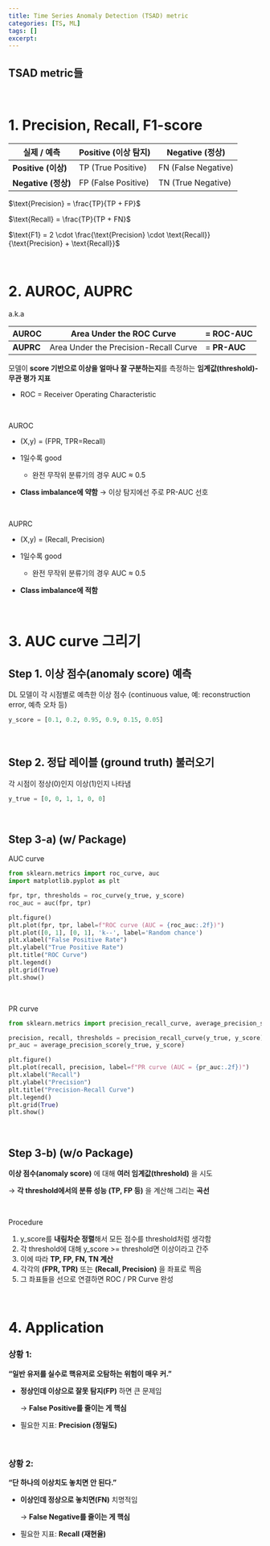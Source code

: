 ```yaml
---
title: Time Series Anomaly Detection (TSAD) metric
categories: [TS, ML]
tags: []
excerpt: 
---
```


<script src="https://cdn.mathjax.org/mathjax/latest/MathJax.js?config=TeX-AMS-MML_HTMLorMML" type="text/javascript"></script>


## TSAD metric들

<br>

# 1. Precision, Recall, F1-score

| **실제 / 예측**     | **Positive (이상 탐지)** | **Negative (정상)** |
| ------------------- | ------------------------ | ------------------- |
| **Positive (이상)** | TP (True Positive)       | FN (False Negative) |
| **Negative (정상)** | FP (False Positive)      | TN (True Negative)  |

$\text{Precision} = \frac{TP}{TP + FP}$

$\text{Recall} = \frac{TP}{TP + FN}$

$\text{F1} = 2 \cdot \frac{\text{Precision} \cdot \text{Recall}}{\text{Precision} + \text{Recall}}$

<br>



# 2. AUROC, AUPRC

a.k.a

| **AUROC** | Area Under the ROC Curve              | = **ROC-AUC** |
| --------- | ------------------------------------- | ------------- |
| **AUPRC** | Area Under the Precision-Recall Curve | = **PR-AUC**  |

모델이 **score 기반으로 이상을 얼마나 잘 구분하는지**를 측정하는 **임계값(threshold)-무관 평가 지표**

- ROC = Receiver Operating Characteristic 

<br>

AUROC

- (X,y) = (FPR, TPR=Recall)
- 1일수록 good
  - 완전 무작위 분류기의 경우 AUC ≈ 0.5

- **Class imbalance에 약함** → 이상 탐지에선 주로 PR-AUC 선호

<br>

AUPRC

- (X,y) = (Recall, Precision)
- 1일수록 good
  - 완전 무작위 분류기의 경우 AUC ≈ 0.5

- **Class imbalance에 적함**

<br>

# 3. AUC curve 그리기

## Step 1. **이상 점수(anomaly score)** 예측

DL 모델이 각 시점별로 예측한 이상 점수 (continuous value, 예: reconstruction error, 예측 오차 등)

```python
y_score = [0.1, 0.2, 0.95, 0.9, 0.15, 0.05]
```

<br>

## Step 2. 정답 레이블 (ground truth) 불러오기

각 시점이 정상(0)인지 이상(1)인지 나타냄

```py
y_true = [0, 0, 1, 1, 0, 0]
```

<br>

## Step 3-a) (w/ Package)

AUC curve

```python
from sklearn.metrics import roc_curve, auc
import matplotlib.pyplot as plt

fpr, tpr, thresholds = roc_curve(y_true, y_score)
roc_auc = auc(fpr, tpr)

plt.figure()
plt.plot(fpr, tpr, label=f"ROC curve (AUC = {roc_auc:.2f})")
plt.plot([0, 1], [0, 1], 'k--', label='Random chance')
plt.xlabel("False Positive Rate")
plt.ylabel("True Positive Rate")
plt.title("ROC Curve")
plt.legend()
plt.grid(True)
plt.show()
```

<br>

PR curve

```python
from sklearn.metrics import precision_recall_curve, average_precision_score

precision, recall, thresholds = precision_recall_curve(y_true, y_score)
pr_auc = average_precision_score(y_true, y_score)

plt.figure()
plt.plot(recall, precision, label=f"PR curve (AUC = {pr_auc:.2f})")
plt.xlabel("Recall")
plt.ylabel("Precision")
plt.title("Precision-Recall Curve")
plt.legend()
plt.grid(True)
plt.show()
```

<br>

## Step 3-b) (w/o Package)

**이상 점수(anomaly score)** 에 대해 **여러 임계값(threshold)** 을 시도

$\rightarrow$ **각 threshold에서의 분류 성능 (TP, FP 등)** 을 계산해 그리는 **곡선**

<br>

Procedure

1. y_score를 **내림차순 정렬**해서 모든 점수를 threshold처럼 생각함
2. 각 threshold에 대해 y_score >= threshold면 이상이라고 간주
3. 이에 따라 **TP, FP, FN, TN 계산**
4. 각각의 **(FPR, TPR)** 또는 **(Recall, Precision)** 을 좌표로 찍음
5. 그 좌표들을 선으로 연결하면 ROC / PR Curve 완성

<br>

# 4. Application

### 상황 1:

**“일반 유저를 실수로 핵유저로 오탐하는 위험이 매우 커.”**

- **정상인데 이상으로 잘못 탐지(FP)** 하면 큰 문제임

  → **False Positive를 줄이는 게 핵심**

- 필요한 지표: **Precision (정밀도)**

<br>

### 상황 2:

**“단 하나의 이상치도 놓치면 안 된다.”**

- **이상인데 정상으로 놓치면(FN)** 치명적임

  → **False Negative를 줄이는 게 핵심**

- 필요한 지표: **Recall (재현율)**

